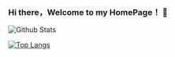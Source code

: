 ### Hi there，Welcome to my HomePage！ 👋

<!--
**MonsterTTL/MonsterTTL** is a ✨ _special_ ✨ repository because its `README.md` (this file) appears on your GitHub profile.
   I'm an Android Developer.
-->

![Github Stats](https://github-readme-stats.vercel.app/api?username=MonsterTTL&show_icons=true&theme=tokyonight&count_private=true)

[![Top Langs](https://github-readme-stats.vercel.app/api/top-langs/?username=MonsterTTL&hide_progress=false)](https://github.com/anuraghazra/github-readme-stats)
